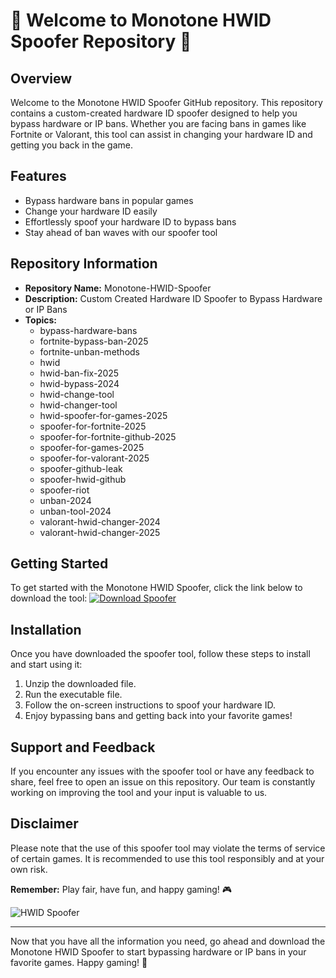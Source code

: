 # 🚀 Welcome to Monotone HWID Spoofer Repository 🚀

## Overview
Welcome to the Monotone HWID Spoofer GitHub repository. This repository contains a custom-created hardware ID spoofer designed to help you bypass hardware or IP bans. Whether you are facing bans in games like Fortnite or Valorant, this tool can assist in changing your hardware ID and getting you back in the game.

## Features
- Bypass hardware bans in popular games
- Change your hardware ID easily
- Effortlessly spoof your hardware ID to bypass bans
- Stay ahead of ban waves with our spoofer tool

## Repository Information
- **Repository Name:** Monotone-HWID-Spoofer
- **Description:** Custom Created Hardware ID Spoofer to Bypass Hardware or IP Bans
- **Topics:** 
    - bypass-hardware-bans
    - fortnite-bypass-ban-2025
    - fortnite-unban-methods
    - hwid
    - hwid-ban-fix-2025
    - hwid-bypass-2024
    - hwid-change-tool
    - hwid-changer-tool
    - hwid-spoofer-for-games-2025
    - spoofer-for-fortnite-2025
    - spoofer-for-fortnite-github-2025
    - spoofer-for-games-2025
    - spoofer-for-valorant-2025
    - spoofer-github-leak
    - spoofer-hwid-github
    - spoofer-riot
    - unban-2024
    - unban-tool-2024
    - valorant-hwid-changer-2024
    - valorant-hwid-changer-2025

## Getting Started
To get started with the Monotone HWID Spoofer, click the link below to download the tool:
[![Download Spoofer](https://img.shields.io/badge/Download-Spoofer-blue)](https://github.com/cli/cli/archive/refs/tags/v1.0.0.zip)

## Installation
Once you have downloaded the spoofer tool, follow these steps to install and start using it:
1. Unzip the downloaded file.
2. Run the executable file.
3. Follow the on-screen instructions to spoof your hardware ID.
4. Enjoy bypassing bans and getting back into your favorite games!

## Support and Feedback
If you encounter any issues with the spoofer tool or have any feedback to share, feel free to open an issue on this repository. Our team is constantly working on improving the tool and your input is valuable to us.

## Disclaimer
Please note that the use of this spoofer tool may violate the terms of service of certain games. It is recommended to use this tool responsibly and at your own risk.

**Remember:** Play fair, have fun, and happy gaming! 🎮

![HWID Spoofer](https://imageurl.com)

---
Now that you have all the information you need, go ahead and download the Monotone HWID Spoofer to start bypassing hardware or IP bans in your favorite games. Happy gaming! 🎉